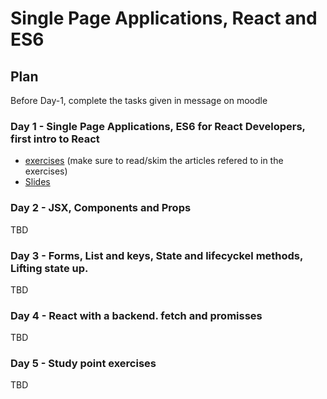 # Single Page Applications, React and ES6

## Plan
Before Day-1, complete the tasks given in message on moodle

### Day 1 - Single Page Applications, ES6 for React Developers, first intro to React

- [exercises](https://docs.google.com/document/d/1ae7MtxCZaq8EhpiJJpVgGP-e3pKqOdlKBo_u2qnjWlc/edit?usp=sharing) (make sure to read/skim the articles refered to in the exercises)
- [Slides](http://slides.mydemos.dk/reactIntro/reactIntro.html)


### Day 2 - JSX, Components and Props
TBD
### Day 3 - Forms, List and keys, State and lifecyckel methods, Lifting state up.
TBD
### Day 4 - React with a backend. fetch and promisses
TBD
### Day 5 - Study point exercises
TBD
